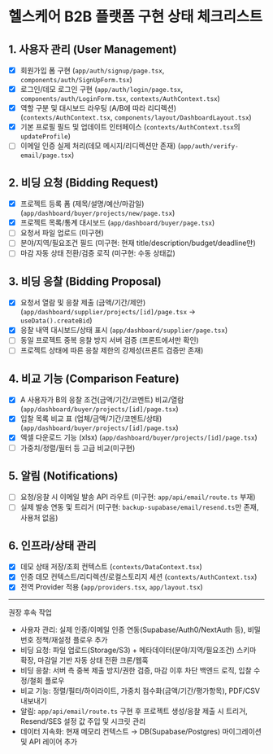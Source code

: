 # 헬스케어 B2B 플랫폼 구현 상태 체크리스트

## 1. 사용자 관리 (User Management)
- [x] 회원가입 폼 구현 (`app/auth/signup/page.tsx`, `components/auth/SignUpForm.tsx`)
- [x] 로그인/데모 로그인 구현 (`app/auth/login/page.tsx`, `components/auth/LoginForm.tsx`, `contexts/AuthContext.tsx`)
- [x] 역할 구분 및 대시보드 라우팅 (A/B에 따라 리디렉션) (`contexts/AuthContext.tsx`, `components/layout/DashboardLayout.tsx`)
- [x] 기본 프로필 필드 및 업데이트 인터페이스 (`contexts/AuthContext.tsx`의 `updateProfile`)
- [ ] 이메일 인증 실제 처리(데모 메시지/리디렉션만 존재) (`app/auth/verify-email/page.tsx`)

## 2. 비딩 요청 (Bidding Request)
- [x] 프로젝트 등록 폼 (제목/설명/예산/마감일) (`app/dashboard/buyer/projects/new/page.tsx`)
- [x] 프로젝트 목록/통계 대시보드 (`app/dashboard/buyer/page.tsx`)
- [ ] 요청서 파일 업로드 (미구현)
- [ ] 분야/지역/필요조건 필드 (미구현: 현재 title/description/budget/deadline만)
- [ ] 마감 자동 상태 전환/검증 로직 (미구현: 수동 상태값)

## 3. 비딩 응찰 (Bidding Proposal)
- [x] 요청서 열람 및 응찰 제출 (금액/기간/제안) (`app/dashboard/supplier/projects/[id]/page.tsx` → `useData().createBid`)
- [x] 응찰 내역 대시보드/상태 표시 (`app/dashboard/supplier/page.tsx`)
- [ ] 동일 프로젝트 중복 응찰 방지 서버 검증 (프론트에서만 확인)
- [ ] 프로젝트 상태에 따른 응찰 제한의 강제성(프론트 검증만 존재)

## 4. 비교 기능 (Comparison Feature)
- [x] A 사용자가 B의 응찰 조건(금액/기간/코멘트) 비교/열람 (`app/dashboard/buyer/projects/[id]/page.tsx`)
- [x] 입찰 목록 비교 표 (업체/금액/기간/코멘트/상태) (`app/dashboard/buyer/projects/[id]/page.tsx`)
- [x] 엑셀 다운로드 기능 (xlsx) (`app/dashboard/buyer/projects/[id]/page.tsx`)
- [ ] 가중치/정렬/필터 등 고급 비교(미구현)

## 5. 알림 (Notifications)
- [ ] 요청/응찰 시 이메일 발송 API 라우트 (미구현: `app/api/email/route.ts` 부재)
- [ ] 실제 발송 연동 및 트리거 (미구현: `backup-supabase/email/resend.ts`만 존재, 사용처 없음)

## 6. 인프라/상태 관리
- [x] 데모 상태 저장/조회 컨텍스트 (`contexts/DataContext.tsx`)
- [x] 인증 데모 컨텍스트/리디렉션/로컬스토리지 세션 (`contexts/AuthContext.tsx`)
- [x] 전역 Provider 적용 (`app/providers.tsx`, `app/layout.tsx`)

---
권장 후속 작업
- 사용자 관리: 실제 인증/이메일 인증 연동(Supabase/Auth0/NextAuth 등), 비밀번호 정책/재설정 플로우 추가
- 비딩 요청: 파일 업로드(Storage/S3) + 메타데이터(분야/지역/필요조건) 스키마 확장, 마감일 기반 자동 상태 전환 크론/웹훅
- 비딩 응찰: 서버 측 중복 제출 방지/권한 검증, 마감 이후 차단 백엔드 로직, 입찰 수정/철회 플로우
- 비교 기능: 정렬/필터/하이라이트, 가중치 점수화(금액/기간/평가항목), PDF/CSV 내보내기
- 알림: `app/api/email/route.ts` 구현 후 프로젝트 생성/응찰 제출 시 트리거, Resend/SES 설정 값 주입 및 시크릿 관리
- 데이터 지속화: 현재 메모리 컨텍스트 → DB(Supabase/Postgres) 마이그레이션 및 API 레이어 추가
